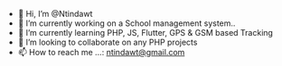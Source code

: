 - 👋 Hi, I’m @Ntindawt
- 👀  I’m currently working on a School management system..
- 🌱 I’m currently learning  PHP, JS, Flutter,  GPS & GSM based Tracking
- 💞️ I’m looking to collaborate on any PHP projects
- 📫 How to reach me ...: ntindawt@gmail.com

<!---
Ntindawt/Ntindawt is a ✨ special ✨ repository because its `README.md` (this file) appears on your GitHub profile.
You can click the Preview link to take a look at your changes.
--->
